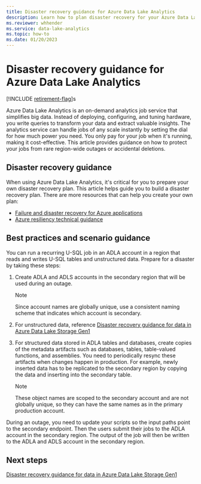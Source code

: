 ```yaml
---
title: Disaster recovery guidance for Azure Data Lake Analytics
description: Learn how to plan disaster recovery for your Azure Data Lake Analytics accounts.
ms.reviewer: whhender
ms.service: data-lake-analytics
ms.topic: how-to
ms.date: 01/20/2023
---
```

# Disaster recovery guidance for Azure Data Lake Analytics

[!INCLUDE [retirement-flag](includes/retirement-flag.md)]s

Azure Data Lake Analytics is an on-demand analytics job service that simplifies big data. Instead of deploying, configuring, and tuning hardware, you write queries to transform your data and extract valuable insights. The analytics service can handle jobs of any scale instantly by setting the dial for how much power you need. You only pay for your job when it's running, making it cost-effective. This article provides guidance on how to protect your jobs from rare region-wide outages or accidental deletions.

## Disaster recovery guidance

When using Azure Data Lake Analytics, it's critical for you to prepare your own disaster recovery plan. This article helps guide you to build a disaster recovery plan. There are more resources that can help you create your own plan:

- [Failure and disaster recovery for Azure applications](/azure/architecture/reliability/disaster-recovery)
- [Azure resiliency technical guidance](/azure/architecture/checklist/resiliency-per-service)

## Best practices and scenario guidance

You can run a recurring U-SQL job in an ADLA account in a region that reads and writes U-SQL tables and unstructured data.  Prepare for a disaster by taking these steps:

1. Create ADLA and ADLS accounts in the secondary region that will be used during an outage.

   > [!NOTE]
   > Since account names are globally unique, use a consistent naming scheme that indicates which account is secondary.

2. For unstructured data, reference [Disaster recovery guidance for data in Azure Data Lake Storage Gen1](../data-lake-store/data-lake-store-disaster-recovery-guidance.md)

3. For structured data stored in ADLA tables and databases, create copies of the metadata artifacts such as databases, tables, table-valued functions, and assemblies. You need to periodically resync these artifacts when changes happen in production. For example, newly inserted data has to be replicated to the secondary region by copying the data and inserting into the secondary table.

   > [!NOTE]
   > These object names are scoped to the secondary account and are not globally unique, so they can have the same names as in the primary production account.

During an outage, you need to update your scripts so the input paths point to the secondary endpoint. Then the users submit their jobs to the ADLA account in the secondary region. The output of the job will then be written to the ADLA and ADLS account in the secondary region.

## Next steps

[Disaster recovery guidance for data in Azure Data Lake Storage Gen1](../data-lake-store/data-lake-store-disaster-recovery-guidance.md)
